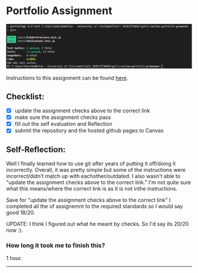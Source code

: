 Portfolio Assignment
==========================================
![Assignment Checks](https://raw.githubusercontent.com/IT3049C-Fall20/1-online-portfolio-gramanma/master/resources/checks.png)

Instructions to this assignment can be found [here](https://it3049c.github.io/Material/Assignments/1.Online_Portfolio/).
## Checklist:
- [x] update the assignment checks above to the correct link
- [x] make sure the assignment checks pass
- [x] fill out the self evaluation and Reflection
- [x] submit the repository and the hosted github pages to Canvas

## Self-Reflection:

Well I finally learned how to use git after years of putting it off/doing it incorrectly.  Overall, it was pretty simple but some of the instructions were incorrect/didn't match up with eachother/outdated. I also wasn't able to "update the assignment checks above to the correct link." I'm not quite sure what this means/where the correct link is as it is not inthe instructions.

Save for "update the assignment checks above to the correct link" I completed all the of assignemnt to the required standards so I would say good 18/20.

UPDATE: I think I figured out what he meant by checks. So I'd say its 20/20 now :).

### How long it took me to finish this?

1 hour.

-----------------------

